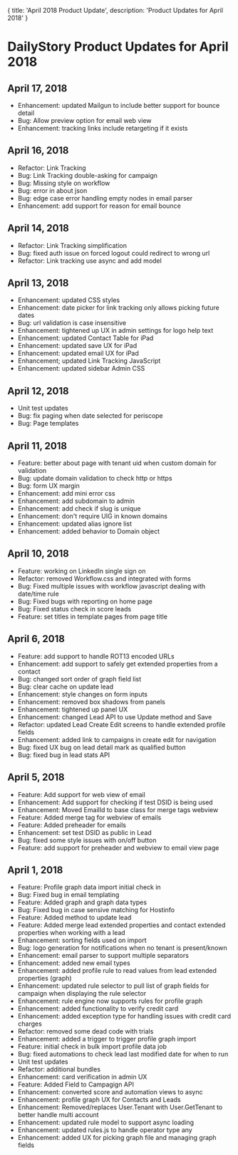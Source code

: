 {
	title: 'April 2018 Product Update',
	description: 'Product Updates for April 2018'
}
# DailyStory Product Updates for April 2018
## April 17, 2018
* Enhancement: updated Mailgun to include better support for bounce detail
* Bug: Allow preview option for email web view
* Enhancement: tracking links include retargeting if it exists

## April 16, 2018
* Refactor: Link Tracking
* Bug: Link Tracking double-asking for campaign
* Bug: Missing style on workflow
* Bug: error in about json
* Bug: edge case error handling empty nodes in email parser
* Enhancement: add support for reason for email bounce

## April 14, 2018
* Refactor: Link Tracking simplification
* Bug: fixed auth issue on forced logout could redirect to wrong url
* Refactor: Link tracking use async and add model

## April 13, 2018
* Enhancement: updated CSS styles
* Enhancement: date picker for link tracking only allows picking future dates
* Bug: url validation is case insensitive
* Enhancement: tightened up UX in admin settings for logo help text
* Enhancement: updated Contact Table for iPad
* Enhancement: updated save UX for iPad
* Enhancement: updated email UX for iPad
* Enhancement; updated Link Tracking JavaScript
* Enhancement: updated sidebar Admin CSS

## April 12, 2018
* Unit test updates
* Bug: fix paging when date selected for periscope
* Bug: Page templates

## April 11, 2018
* Feature: better about page with tenant uid when custom domain for validation
* Bug: update domain validation to check http or https
* Bug: form UX margin
* Enhancement: add mini error css
* Enhancement: add subdomain to admin
* Enhancement: add check if slug is unique
* Enhancement: don't require UIG in known domains
* Enhancement: updated alias ignore list
* Enhancement: added behavior to Domain object

## April 10, 2018
* Feature: working on LinkedIn single sign on
* Refactor: removed Workflow.css and integrated with forms
* Bug: Fixed multiple issues with workflow javascript dealing with date/time rule
* Bug: Fixed bugs with reporting on home page
* Bug: Fixed status check in score leads
* Feature: set titles in template pages from page title

## April 6, 2018
* Feature: add support to handle ROT13 encoded URLs
* Enhancement: add support to safely get extended properties from a contact
* Bug: changed sort order of graph field list
* Bug: clear cache on update lead
* Enhancement: style changes on form inputs
* Enhancement: removed box shadows from panels
* Enhancement: tightened up panel UX
* Enhancement: changed Lead API to use Update method and Save
* Refactor: updated Lead Create Edit screens to handle extended profile fields
* Enhancement: added link to campaigns in create edit for navigation
* Bug: fixed UX bug on lead detail mark as qualified button
* Bug: fixed bug in lead stats API

## April 5, 2018
* Feature: Add support for web view of email
* Enhancement: Add support for checking if test DSID is being used
* Enhancement: Moved EmailId to base class for merge tags webview
* Feature: Added merge tag for webview of emails
* Feature: Added preheader for emails
* Enhancement: set test DSID as public in Lead
* Bug: fixed some style issues with on/off button
* Feature: add support for preheader and webview to email view page

## April 1, 2018
* Feature: Profile graph data import initial check in
* Bug: Fixed bug in email templating
* Feature: Added graph and graph data types
* Bug: Fixed bug in case sensive matching for Hostinfo
* Feature: Added method to update lead
* Feature: Added merge lead extended properties and contact extended properties when working with a lead
* Enhancement: sorting fields used on import
* Bug: logo generation for notifications when no tenant is present/known
* Enhancement: email parser to support multiple separators
* Enhancement: added new email types
* Enhancement: added profile rule to read values from lead extended properties (graph)
* Enhancement: updated rule selector to pull list of graph fields for campaign when displaying the rule selector
* Enhancement: rule engine now supports rules for profile graph
* Enhancement: added functionality to verify credit card
* Enhancement: added exception type for handling issues with credit card charges
* Refactor: removed some dead code with trials
* Enhancement: added a trigger to trigger profile graph import
* Feature: initial check in bulk import profile data job
* Bug: fixed automations to check lead last modified date for when to run
* Unit test updates
* Refactor: additional bundles
* Enhancement: card verification in admin UX
* Feature: Added Field to Campagign API
* Enhancement: converted score and automation views to async
* Enhancement: profile graph UX for Contacts and Leads
* Enhancement: Removed/replaces User.Tenant with User.GetTenant to better handle multi account
* Enhancement: updated rule model to support async loading
* Enhancement: updated rules.js to handle operator type any
* Enhancement: added UX for picking graph file and managing graph fields